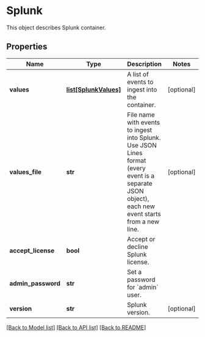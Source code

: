 # Splunk

This object describes Splunk container. 
## Properties
Name | Type | Description | Notes
------------ | ------------- | ------------- | -------------
**values** | [**list[SplunkValues]**](SplunkValues.md) | A list of events to ingest into the container. | [optional] 
**values_file** | **str** | File name with events to ingest into Splunk. Use JSON Lines format (every event is a separate JSON object), each new event starts from a new line.  | [optional] 
**accept_license** | **bool** | Accept or decline Splunk license. | 
**admin_password** | **str** | Set a password for &#x60;admin&#x60; user. | 
**version** | **str** | Splunk version. | [optional] 

[[Back to Model list]](../README.md#documentation-for-models) [[Back to API list]](../README.md#documentation-for-api-endpoints) [[Back to README]](../README.md)


